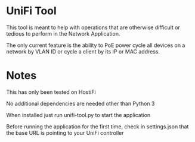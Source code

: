 # UniFi Tool
This tool is meant to help with operations that are otherwise difficult or tedious to perform in the Network Application.

The only current feature is the ability to PoE power cycle all devices on a network by VLAN ID or cycle a client by its IP or MAC address.

# Notes
This has only been tested on HostiFi

No additional dependencies are needed other than Python 3

When installed just run unifi-tool.py to start the application

Before running the application for the first time, check in settings.json that the base URL is pointing to your UniFi controller